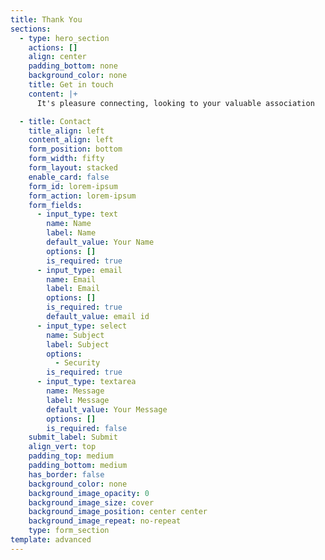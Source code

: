 ```yaml
---
title: Thank You
sections:
  - type: hero_section
    actions: []
    align: center
    padding_bottom: none
    background_color: none
    title: Get in touch
    content: |+
      It's pleasure connecting, looking to your valuable association

  - title: Contact
    title_align: left
    content_align: left
    form_position: bottom
    form_width: fifty
    form_layout: stacked
    enable_card: false
    form_id: lorem-ipsum
    form_action: lorem-ipsum
    form_fields:
      - input_type: text
        name: Name
        label: Name
        default_value: Your Name
        options: []
        is_required: true
      - input_type: email
        name: Email
        label: Email
        options: []
        is_required: true
        default_value: email id
      - input_type: select
        name: Subject
        label: Subject
        options:
          - Security
        is_required: true
      - input_type: textarea
        name: Message
        label: Message
        default_value: Your Message
        options: []
        is_required: false
    submit_label: Submit
    align_vert: top
    padding_top: medium
    padding_bottom: medium
    has_border: false
    background_color: none
    background_image_opacity: 0
    background_image_size: cover
    background_image_position: center center
    background_image_repeat: no-repeat
    type: form_section
template: advanced
---
```

